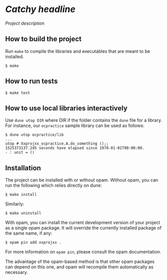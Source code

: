 _Catchy headline_
==

_Project description_

How to build the project
--

Run `make` to compile the libraries and executables that are
meant to be installed.
```
$ make
```

How to run tests
--

```
$ make test
```

How to use local libraries interactively
--

Use `dune utop DIR` where DIR if the folder contains the `dune`
file for a library. For instance, our `ocpractice` sample library can be
used as follows:

```
$ dune utop ocpractice/lib
...
utop # Xxprojxx_ocpractice.A.do_something ();;
1525373137.245 seconds have elapsed since 1970-01-01T00:00:00.
- : unit = ()
```

Installation
--

The project can be installed with or without opam.
Without opam, you can run the following which relies directly on
dune:
```
$ make install
```
Similarly:
```
$ make uninstall
```

With opam, you can install the current development version of your
project as a single opam package. It will override the currently
installed package of the same name, if any:
```
$ opam pin add xxprojxx .
```
For more information on `opam pin`, please consult the opam documentation.

The advantage of the opam-based method is that other opam packages can
depend on this one, and opam will recompile them automatically as
necessary.
